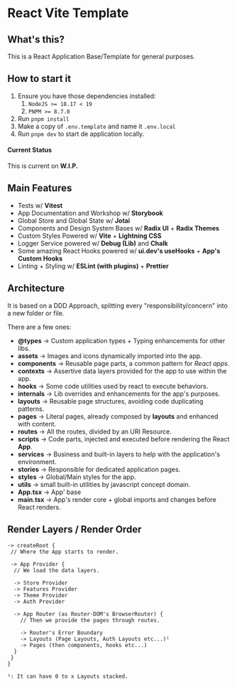 # React Vite Template

## What's this?

This is a React Application Base/Template for general purposes.

## How to start it

1. Ensure you have those dependencies installed:
   1. `NodeJS >= 18.17 < 19`
   2. `PNPM >= 8.7.0`
2. Run `pnpm install`
3. Make a copy of `.env.template` and name it `.env.local`
4. Run `pnpm dev` to start de application locally.

#### Current Status

This is current on **W.I.P.**

## Main Features

- Tests w/ **Vitest**
- App Documentation and Workshop w/ **Storybook**
- Global Store and Global State w/ **Jotai**
- Components and Design System Bases w/ **Radix UI** + **Radix Themes**
- Custom Styles Powered w/ **Vite** + **Lightning CSS**
- Logger Service powered w/ **Debug (Lib)** and **Chalk**
- Some amazing React Hooks powered w/ **ui.dev's useHooks** + **App's Custom Hooks**
- Linting + Styling w/ **ESLint (with plugins)** + **Prettier**

## Architecture

It is based on a DDD Approach, splitting every "responsibility/concern" into a new folder or file.

There are a few ones:

- **@types** -> Custom application types + Typing enhancements for other libs.
- **assets** -> Images and icons dynamically imported into the app.
- **components** -> Reusable page parts, a common pattern for *React apps*.
- **contexts** -> Assertive data layers provided for the app to use within the app.
- **hooks** -> Some code utilities used by react to execute behaviors.
- **internals** -> Lib overrides and enhancements for the app's purposes.
- **layouts** -> Reusable page structures, avoiding code duplicating patterns.
- **pages** -> Literal pages, already composed by **layouts** and enhanced with content.
- **routes** -> All the routes, divided by an URI Resource.
- **scripts** -> Code parts, injected and executed before rendering the React **App**.
- **services** -> Business and built-in layers to help with the application's environment.
- **stories** -> Responsible for dedicated application pages.
- **styles** -> Global/Main styles for the app.
- **utils** -> small built-in utilities by javascript concept domain.
- **App.tsx** -> App' base
- **main.tsx** -> App's render core + global imports and changes before React renders.

## Render Layers / Render Order

```
-> createRoot {
 // Where the App starts to render.

 -> App Provider {
  // We load the data layers.

  -> Store Provider
  -> Features Provider
  -> Theme Provider
  -> Auth Provider

  -> App Router (as Router-DOM's BrowserRouter) {
    // Then we provide the pages through routes.

    -> Router's Error Boundary
    -> Layouts (Page Layouts, Auth Layouts etc...)¹
    -> Pages (then components, hooks etc...)
  }
 }
}

¹: It can have 0 to x Layouts stacked.
```
